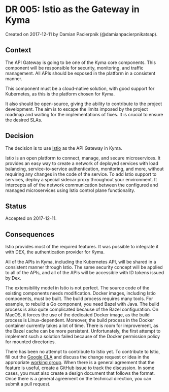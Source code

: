 # DR 005: Istio as the Gateway in Kyma

Created on 2017-12-11 by Damian Pacierpnik (@damianpacierpnikatsap).

## Context

The API Gateway is going to be one of the Kyma core components.
This component will be responsible for security, monitoring, and traffic management.
All APIs should be exposed in the platform in a consistent manner.     

This component must be a cloud-native solution, with good support for Kubernetes, as this is the platform chosen for Kyma.

It also should be open-source, giving the ability to contribute to the project development. The aim is to escape the limits imposed by the project roadmap and waiting for the implementations of fixes. It is crucial to ensure the desired SLAs.

## Decision

The decision is to use [Istio](https://istio.io) as the API Gateway in Kyma.

Istio is an open platform to connect, manage, and secure microservices.
It provides an easy way to create a network of deployed services with load balancing, service-to-service authentication,
monitoring, and more, without requiring any changes in the code of the service.
To add Istio support to services, deploy a special sidecar proxy throughout your environment. It intercepts
all of the network communication between the configured and managed microservices using Istio control plane functionality.

## Status

Accepted on 2017-12-11.

## Consequences

Istio provides most of the required features. It was possible to integrate it with DEX, the authentication provider for Kyma.

All of the APIs in Kyma, including the Kubernetes API, will be shared in a consistent manner through Istio. The same security concept will be applied to all of the APIs, and all of the APIs will be accessible with ID tokens issued by Dex.

The extensibility model in Istio is not perfect. The source code of the existing components needs modification. Docker images, including Istio components, must be built. The build process requires many tools. For example, to rebuild a Go component, you need Bazel with Java.
The build process is also quite complicated because of the Bazel configuration. On MacOS, it forces the use of the dedicated Docker image, as the build process is Linux-dependent.
Moreover, the build process in the Docker container currently takes a lot of time. There is room for improvement, as the Bazel cache can be more persistent. Unfortunately, the first attempt to implement such a solution failed because of the Docker permission policy for mounted directories.

There has been no attempt to contribute to Istio yet. To contribute to Istio, fill out the [Google CLA](https://cla.developers.google.com/)
and discuss the change request or idea in the appropriate [working group](https://github.com/istio/community/blob/master/WORKING-GROUPS.md).
When there is a general agreement that the feature is useful, create a GitHub issue to track the discussion.
In some cases, you must also create a design document that follows the format.
Once there is a general agreement on the technical direction, you can submit a pull request.
